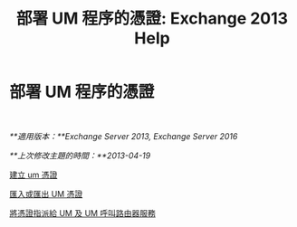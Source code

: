 ﻿---
title: '部署 UM 程序的憑證: Exchange 2013 Help'
TOCTitle: 部署 UM 程序的憑證
ms:assetid: 21631c68-86ad-4f00-a1eb-dcc2758f6bf0
ms:mtpsurl: https://technet.microsoft.com/zh-tw/library/Dn205139(v=EXCHG.150)
ms:contentKeyID: 54652578
ms.date: 05/21/2018
mtps_version: v=EXCHG.150
ms.translationtype: MT
---

# 部署 UM 程序的憑證

 

_**適用版本：**Exchange Server 2013, Exchange Server 2016_

_**上次修改主題的時間：**2013-04-19_

[建立 um 憑證](create-certificates-for-um-exchange-2013-help.md)

[匯入或匯出 UM 憑證](import-or-export-certificates-for-um-exchange-2013-help.md)

[將憑證指派給 UM 及 UM 呼叫路由器服務](assign-a-certificate-to-the-um-and-um-call-router-services-exchange-2013-help.md)

